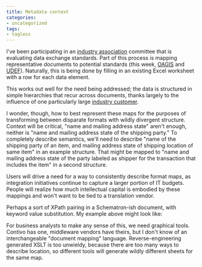 ```yaml
---
title: Metadata context
categories:
- uncategorized
tags:
- tagless
---
```


I've been participating in an [industry
association][1] committee that is evaluating data exchange standards.  Part of this process is mapping representative documents to potential standards (this week, [OAGIS][2] and [UDEF][3]).  Naturally, this is being done by filling in an existing Excel worksheet with a row for each data element.

   [1]: http://www.aia-aerospace.org/
   [2]: http://www.openapplications.org/
   [3]: http://www.udef.org/

This works out well for the need being addressed; the data is structured in simple hierarchies that recur across documents, thanks largely to the influence of one particularly large [industry
customer][4].

   [4]: http://www.dod.mil/

I wonder, though, how to best represent these maps for the purposes of transforming between disparate formats with wildly divergent structure.  Context will be critical, "name and mailing address state" aren't enough, neither is "name and mailing address state of the shipping party."  To completely describe semantics, we'll need to describe "name of the shipping party of an item, and mailing address state of shipping location of same item" in an example structure.  That might be mapped to "name and mailing address state of the party labeled as shipper for the transaction that includes the item" in a second structure.

Users will drive a need for a way to consistently describe format maps, as integration initiatives continue to capture a larger portion of IT budgets.  People will realize how much intellectual capital is embodied by these mappings and won't want to be tied to a translation vendor.

Perhaps a sort of XPath pairing in a Schematron-ish document, with keyword value substitution.  My example above might look like:
	
		
		
	
	
		
		
	

For business analysts to make any sense of this, we need graphical tools.  Contivo has one, middleware vendors have theirs, but I don't know of an interchangeable "document mapping" language.  Reverse-engineering generated XSLT is too unwieldy, because there are too many ways to describe location, so different tools will generate wildly different sheets for the same map.
